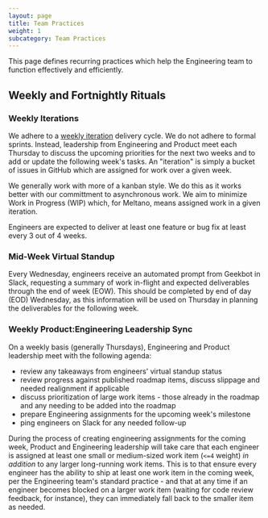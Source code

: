 ```yaml
---
layout: page
title: Team Practices
weight: 1
subcategory: Team Practices
---
```


This page defines recurring practices which help the Engineering team to function effectively and efficiently.

## Weekly and Fortnightly Rituals

### Weekly Iterations

We adhere to a [weekly iteration](https://github.com/orgs/meltano/projects/3/views/4) delivery cycle.
We do not adhere to formal sprints.
Instead, leadership from Engineering and Product meet each Thursday to discuss the upcoming priorities for the next two weeks and to add or update the following week's tasks.
An "iteration" is simply a bucket of issues in GitHub which are assigned for work over a given week.

We generally work with more of a kanban style.
We do this as it works better with our committment to asynchronous work.
We aim to minimize Work in Progress (WIP) which, for Meltano, means assigned work in a given iteration.

Engineers are expected to deliver at least one feature or bug fix at least every 3 out of 4 weeks.

### Mid-Week Virtual Standup

Every Wednesday, engineers receive an automated prompt from Geekbot in Slack, requesting a summary of work in-flight and expected deliverables through the end of week (EOW). This should be completed by end of day (EOD) Wednesday, as this information will be used on Thursday in planning the deliverables for the following week.

### Weekly Product:Engineering Leadership Sync

On a weekly basis (generally Thursdays), Engineering and Product leadership meet with the following agenda:

- review any takeaways from engineers' virtual standup status
- review progress against published roadmap items, discuss slippage and needed realignment if applicable
- discuss prioritization of large work items - those already in the roadmap and any needing to be added into the roadmap
- prepare Engineering assignments for the upcoming week's milestone
- ping engineers on Slack for any needed follow-up

During the process of creating engineering assignments for the coming week, Product and Engineering leadership will take care that each engineer is assigned at least one small or medium-sized work item (`<=4` weight) _in addition_ to any larger long-running work items. This is to that ensure every engineer has the ability to ship at least one work item in the coming week, per the Engineering team's standard practice - and that at any time if an engineer becomes blocked on a larger work item (waiting for code review feedback, for instance), they can immediately fall back to the smaller item as needed.
